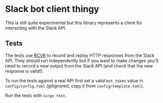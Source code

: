 # Slack bot client thingy

This is still quite experimental but this library represents a client for interacting with the Slack API.

## Tests

The tests use [RCVR](https://github.com/ChorusOne/rvcr/) to record and replay HTTP responses from the Slack API. They should run independently but if you want to make changes you'll need to record a new output from the Slack API (and check that the new response is valid!).

To run the tests against a real API first set a valid `bot_token` value in `config/config.toml` (gitignored, copy it from `config/template.toml`).

Run the tests with `cargo test`.
